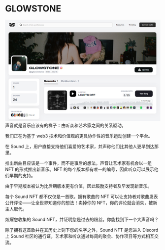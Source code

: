 # GLOWSTONE

![NFT](image-20220825171009124.jpg)声音就是音乐应该有的样子：由听众和艺术家之间的关系驱动。

我们正在为基于 web3 技术和价值观的更具协作性的音乐运动创建一个平台。

在 Sound 上，用户直接支持他们喜爱的艺术家，并声称他们比其他人更早到达那里。

推出新曲目应该是一个事件，而不是事后的想法。声音让艺术家有机会以一组 NFT 的形式推出新音乐。NFT 的每个版本都有唯一的编号，因此听众可以展示他们早期的支持。

由于早期版本被认为比后期版本更有价值，因此鼓励支持者及早发现新音乐。

每个 Sound NFT 都不仅仅是一首歌。拥有歌曲的 NFT 可以让支持者对歌曲发表公开评论——让全世界知道你的想法！卖掉你的 NFT，你的评论就会消失，被新主人取代。

炫耀您收集的 Sound NFT，并证明您是过去的粉丝。你能找到下一个大声音吗？

除了拥有这首歌并在其历史上刻下您的名字之外，Sound NFT 是您进入 Discord 上 Sound 社区的通行证，艺术家和听众通过每周的聚会、协作项目等方式相互交流。


